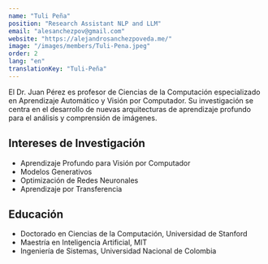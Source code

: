 ```yaml
---
name: "Tuli Peña"
position: "Research Assistant NLP and LLM"
email: "alesanchezpov@gmail.com"
website: "https://alejandrosanchezpoveda.me/"
image: "/images/members/Tuli-Pena.jpeg"
order: 2
lang: "en"
translationKey: "Tuli-Peña"
---
```


El Dr. Juan Pérez es profesor de Ciencias de la Computación especializado en Aprendizaje Automático y Visión por Computador. Su investigación se centra en el desarrollo de nuevas arquitecturas de aprendizaje profundo para el análisis y comprensión de imágenes.

## Intereses de Investigación
- Aprendizaje Profundo para Visión por Computador
- Modelos Generativos
- Optimización de Redes Neuronales
- Aprendizaje por Transferencia

## Educación
- Doctorado en Ciencias de la Computación, Universidad de Stanford
- Maestría en Inteligencia Artificial, MIT
- Ingeniería de Sistemas, Universidad Nacional de Colombia
